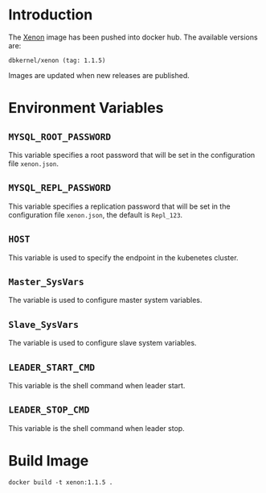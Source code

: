 # Introduction

The [Xenon](https://hub.docker.com/r/dbkernel/xenon) image has been pushed into docker hub. The available versions are:

    dbkernel/xenon (tag: 1.1.5)

Images are updated when new releases are published.

# Environment Variables

## `MYSQL_ROOT_PASSWORD`

This variable specifies a root password that will be set in the configuration file `xenon.json`.

## `MYSQL_REPL_PASSWORD`

This variable specifies a replication password that will be set in the configuration file `xenon.json`, the default is `Repl_123`.

## `HOST`

This variable is used to specify the endpoint in the kubenetes cluster.

## `Master_SysVars`

The variable is used to configure master system variables.

## `Slave_SysVars`

The variable is used to configure slave system variables.

## `LEADER_START_CMD`

This variable is the shell command when leader start.

## `LEADER_STOP_CMD`

This variable is the shell command when leader stop.

# Build Image

```
docker build -t xenon:1.1.5 .
```
